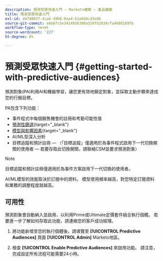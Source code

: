 ```yaml
---
description: 預測受眾快速入門 — Marketo檔案 — 產品檔案
title: 預測受眾快速入門
exl-id: d4780837-4cab-49b8-9aa4-61e6d4c43e8b
source-git-commit: e6b6fc5e3414936390a15dfb2034cfa4980169fb
workflow-type: tm+mt
source-wordcount: '227'
ht-degree: 0%

---
```


# 預測受眾快速入門 {#getting-started-with-predictive-audiences}

預測對象(PA)利用AI和機器學習，讓您更有效地鎖定對象，並採取主動步驟來達成您的行銷目標。

PA包含下列功能：

* 事件程式中每個銷售機會的註冊和考勤可能性值
* [預測性篩選](/help/marketo/product-docs/core-marketo-concepts/predictive-audiences/predictive-filters.md){target=&quot;_blank&quot;}
* [模型與影響因素](/help/marketo/product-docs/core-marketo-concepts/predictive-audiences/models-and-insights.md){target=&quot;_blank&quot;}
* AI/ML型深入分析
* 目標追蹤和預計註冊 — （「目標追蹤」僅適用於為事件程式啟用下一代切換開關的使用者 — 若要存取此切換開關，請聯絡CSM並要求預測對象）

>[!NOTE]
>
>目標追蹤和預計註冊僅適用於為事件方案啟用下一代切換的使用者。

AI/ML模型的效能取決於訂閱中的資料。 模型使用頻率越高，對您特定訂閱資料和業務的調整程度就越高。

## 可用性

預測對象會自動納入並啟用，以利用Prime或Ultimate定價套件組合執行個體。 若要進一步了解如何存取此功能，請連絡您的客戶成功經理。

1. 將功能新增至您的執行個體後，請導覽至 **[!UICONTROL Predictive Audiences]** 頁面 **[!UICONTROL Admin]** Marketo地區。

1. 檢查 **[!UICONTROL Enable Predictive Audiences]** 來啟用功能。 請注意，完成設定所有流程可能需要24小時。
